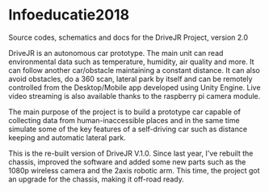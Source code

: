 # Infoeducatie2018
Source codes, schematics and docs for the DriveJR Project, version 2.0

DriveJR is an autonomous car prototype. The main unit can read environmental data such as temperature, humidity, air quality and more. It can follow another car/obstacle maintaining a constant distance. It can also avoid obstacles, do a 360 scan, lateral park by itself and can be remotely controlled from the Desktop/Mobile app developed using Unity Engine. Live video streaming is also available thanks to the raspberry pi camera module.

The main purpose of the project is to build a prototype car capable of collecting data from human-inaccessible places and in the same time simulate some of the key features of a self-driving car such as distance keeping and automatic lateral park.

This is the re-built version of DriveJR V.1.0. Since last year, I've rebuilt the chassis, improved the software and added some new parts such as the 1080p wireless camera and the 2axis robotic arm. This time, the project got an upgrade for the chassis, making it off-road ready.
